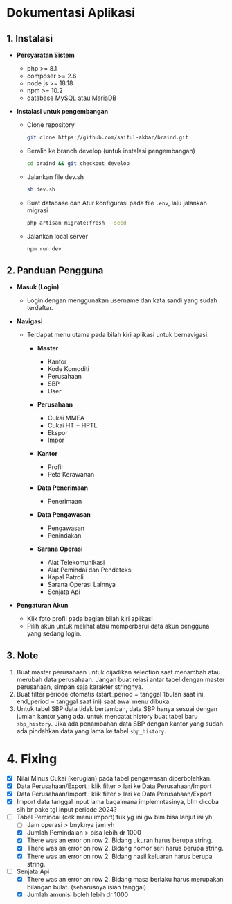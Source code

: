 # Dokumentasi Aplikasi

## 1. Instalasi

- **Persyaratan Sistem**

  - php >= 8.1
  - composer >= 2.6
  - node js >= 18.18
  - npm >= 10.2
  - database MySQL atau MariaDB

- **Instalasi untuk pengembangan**
  - Clone repository
    ```bash
    git clone https://github.com/saiful-akbar/braind.git
    ```
  - Beralih ke branch develop (untuk instalasi pengembangan)
    ```bash
    cd braind && git checkout develop
    ```
  - Jalankan file dev.sh
    ```sh
    sh dev.sh
    ```
  - Buat database dan Atur konfigurasi pada file `.env`, lalu jalankan migrasi
    ```bash
    php artisan migrate:fresh --seed
    ```
  - Jalankan local server
    ```bash
    npm run dev
    ```

## 2. Panduan Pengguna

- **Masuk (Login)**

  - Login dengan menggunakan username dan kata sandi yang sudah terdaftar.

- **Navigasi**

  - Terdapat menu utama pada bilah kiri aplikasi untuk bernavigasi.

    - **Master**

      - Kantor
      - Kode Komoditi
      - Perusahaan
      - SBP
      - User

    - **Perusahaan**

      - Cukai MMEA
      - Cukai HT + HPTL
      - Ekspor
      - Impor

    - **Kantor**

      - Profil
      - Peta Kerawanan

    - **Data Penerimaan**

      - Penerimaan

    - **Data Pengawasan**

      - Pengawasan
      - Penindakan

    - **Sarana Operasi**

      - Alat Telekomunikasi
      - Alat Pemindai dan Pendeteksi
      - Kapal Patroli
      - Sarana Operasi Lainnya
      - Senjata Api

- **Pengaturan Akun**
  - Klik foto profil pada bagian bilah kiri aplikasi
  - Pilih akun untuk melihat atau memperbarui data akun pengguna yang sedang login.

## 3. Note

1. Buat master perusahaan untuk dijadikan selection saat menambah atau merubah data perusahaan. Jangan buat relasi antar tabel dengan master perusahaan, simpan saja karakter stringnya.
2. Buat filter periode otomatis (start_period = tanggal 1bulan saat ini, end_period = tanggal saat ini) saat awal menu dibuka.
3. Untuk tabel SBP data tidak bertambah, data SBP hanya sesuai dengan jumlah kantor yang ada. untuk mencatat history buat tabel baru `sbp_history`. Jika ada penambahan data SBP dengan kantor yang sudah ada pindahkan data yang lama ke tabel `sbp_history`.

# 4. Fixing

- [x] Nilai Minus Cukai (kerugian) pada tabel pengawasan diperbolehkan.
- [x] Data Perusahaan/Export : klik filter > lari ke Data Perusahaan/Import
- [x] Data Perusahaan/Import : klik filter > lari ke Data Perusahaan/Export
- [x] Import data tanggal input lama bagaimana implemntasinya, blm dicoba sih br pake tgl input periode 2024?
- [ ] Tabel Pemindai (cek menu import) tuk yg ini gw blm bisa lanjut isi yh
  - [ ] Jam operasi > bnyknya jam yh
  - [x] Jumlah Pemindaian > bisa lebih dr 1000
  - [x] There was an error on row 2. Bidang ukuran harus berupa string.
  - [x] There was an error on row 2. Bidang nomor seri harus berupa string.
  - [x] There was an error on row 2. Bidang hasil keluaran harus berupa string.
- [ ] Senjata Api
  - [x] There was an error on row 2. Bidang masa berlaku harus merupakan bilangan bulat. (seharusnya isian tanggal)
  - [x] Jumlah amunisi boleh lebih dr 1000
